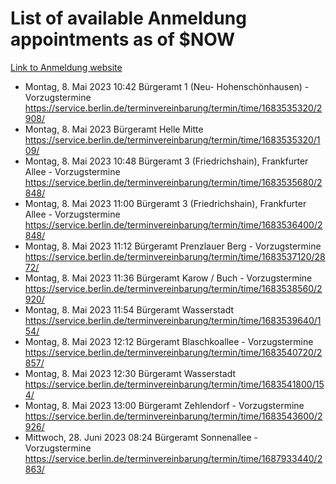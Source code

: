 # List of available Anmeldung appointments as of $NOW
[Link to Anmeldung website](https://service.berlin.de/terminvereinbarung/termin/tag.php?termin=1&anliegen[]=120686&dienstleisterlist=122210,122217,327316,122219,327312,122227,327314,122231,327346,122243,327348,122254,122252,329742,122260,329745,122262,329748,122271,327278,122273,327274,122277,327276,330436,122280,327294,122282,327290,122284,327292,122291,327270,122285,327266,122286,327264,122296,327268,150230,329760,122297,327286,122294,327284,122312,329763,122314,329775,122304,327330,122311,327334,122309,327332,317869,122281,327352,122279,329772,122283,122276,327324,122274,327326,122267,329766,122246,327318,122251,327320,122257,327322,122208,327298,122226,327300&herkunft=http%3A%2F%2Fservice.berlin.de%2Fdienstleistung%2F120686%2F)
- Montag, 8. Mai 2023 10:42 Bürgeramt 1 (Neu- Hohenschönhausen) - Vorzugstermine https://service.berlin.de/terminvereinbarung/termin/time/1683535320/2908/
- Montag, 8. Mai 2023  Bürgeramt Helle Mitte https://service.berlin.de/terminvereinbarung/termin/time/1683535320/109/
- Montag, 8. Mai 2023 10:48 Bürgeramt 3 (Friedrichshain), Frankfurter Allee - Vorzugstermine https://service.berlin.de/terminvereinbarung/termin/time/1683535680/2848/
- Montag, 8. Mai 2023 11:00 Bürgeramt 3 (Friedrichshain), Frankfurter Allee - Vorzugstermine https://service.berlin.de/terminvereinbarung/termin/time/1683536400/2848/
- Montag, 8. Mai 2023 11:12 Bürgeramt Prenzlauer Berg - Vorzugstermine https://service.berlin.de/terminvereinbarung/termin/time/1683537120/2872/
- Montag, 8. Mai 2023 11:36 Bürgeramt Karow / Buch - Vorzugstermine https://service.berlin.de/terminvereinbarung/termin/time/1683538560/2920/
- Montag, 8. Mai 2023 11:54 Bürgeramt Wasserstadt https://service.berlin.de/terminvereinbarung/termin/time/1683539640/154/
- Montag, 8. Mai 2023 12:12 Bürgeramt Blaschkoallee - Vorzugstermine https://service.berlin.de/terminvereinbarung/termin/time/1683540720/2857/
- Montag, 8. Mai 2023 12:30 Bürgeramt Wasserstadt https://service.berlin.de/terminvereinbarung/termin/time/1683541800/154/
- Montag, 8. Mai 2023 13:00 Bürgeramt Zehlendorf - Vorzugstermine https://service.berlin.de/terminvereinbarung/termin/time/1683543600/2926/
- Mittwoch, 28. Juni 2023 08:24 Bürgeramt Sonnenallee - Vorzugstermine https://service.berlin.de/terminvereinbarung/termin/time/1687933440/2863/
